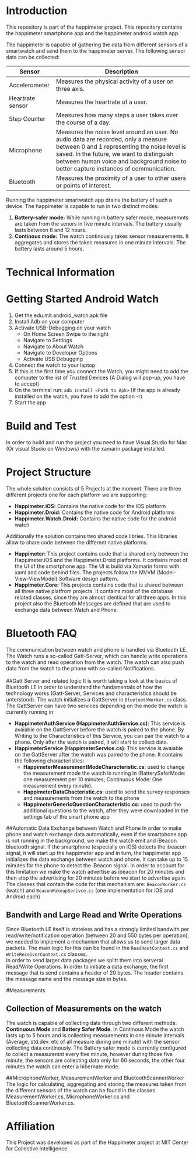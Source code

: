 # Introduction
This repository is part of the happimeter project. 
This repository contains the happimeter smartphone app and the happimeter android watch app. 

The happimeter is capable of gathering the data from different sensors of a smartwatch and send them to the happimeter server.
The following sensor data can be collected:

| Sensor | Description|
|---|---|
| Accelerometer | Measures the physical activity of a user on three axis. |
| Heartrate sensor | Measures the heartrate of a user. |
| Step Counter | Measures how many steps a user takes over the course of a day. |
| Microphone | Measures the noise level around an user. No audio data are recorded, only a measure between 0 and 1 representing the noise level is saved. In the future, we want to distinguish between human voice and background noise to better capture instances of communication. |
| Bluetooth | Measures the proximity of a user to other users or points of interest. |

Running the happimeter smartwatch app drains the battery of such a device. The happimeter is capable to run in two distinct modes:
1. <b>Battery-safer mode:</b> While running in battery safer mode, measuremnts are taken from the senors in five minute intervals. The battery usually lasts between 8 and 12 hours.
2. <b>Continous mode:</b> The watch continously takes sensor measurements. It aggregates and stores the taken measures in one minute intervals. The battery lasts around 5 hours.



# Technical Information

# Getting Started Android Watch

1. Get the edu.mit.android_watch.apk file
2. Install Adb on your computer
3. Activate USB-Debugging on your watch
   - On Home Screen Swipe to the right
   - Navigate to Settings
   - Navigate to About Watch
   - Navigate to Developer Options
   - Activate USB Debugging
4. Connect the watch to your laptop
5. If this is the first time you connect the Watch, you might need to add the computer to the list of Trusted Devices (A Dialog will pop-up, you have to accept)
6. On the terminal run: `adb install <Path to Apk>` (If the app is already installed on the watch, you have to add the option -r)
7. Start the app

# Build and Test
In order to build and run the project you need to have Visual Studio for Mac (Or visual Studio on Windows) with the xamarin package installed.

# Project Structure
The whole solution consists of 5 Projects at the moment. There are three different projects one for each platform we are supporting:
- <b>Happimeter.iOS:</b> Contains the native code for the iOS platform
- <b>Happimeter.Droid:</b> Contains the native code for Android platforms
- <b>Happimeter.Watch.Droid:</b> Contains the native code for the android watch

Additionally the solution contains two shared code libries. This libraries allow to share code between the different native platforms.
- <b>Happimeter:</b> This project contains code that is shared only between the Happimeter.iOS and the Happimeter.Droid platforms. It contains most of the UI of the smartphone app. The UI is build via Xamarin forms with xaml and code behind files. The projects follow the MVVM (Model-View-ViewModel) Software design pattern. 
- <b>Happimeter.Core:</b> This projects contains code that is shared between all three native platfrom projects. It contains most of the database related classes, since they are almost identical for all three apps. In this project also the Bluetooth Messages are defined that are used to exchange data between Watch and Phone.

# Bluetooth FAQ
The communication between watch and phone is handled via Bluetooth LE. The Watch runs a so-called Gatt-Server, which can handle write operations to the watch and read operation from the watch. The watch can also push data from the watch to the phone with so-called Notifications.  
<br>
##Gatt Server and related logic
It is worth taking a look at the basics of Bluetooth LE in order to understand the fundamentals of how the technology works (Gatt-Server, Services and characteristics should be unterstood).
The watch initializes a GattServer in `BluetoothWorker.cs` class. The GattServer can have two services depending on the mode the watch is currently running in:
- <b>HappimeterAuthService (HappimeterAuthService.cs)</b>: This service is avaiable on the GattServer before the watch is paired to the phone. By Writing to the Characteristics of this Service, you can pair the watch to a phone. Only after the watch is paired, it will start to collect data.
- <b>HappimeterService (HappimeterService.cs)</b>: This service is avaiable on the GattServer after the watch was paired to the phone. It contains  the following characteristics:
  - <b>HappimeterMeasurementModeCharacteristic.cs</b>: used to change the measurement mode the watch is running in (BatterySaferMode: one measurement per 10 minutes; Continuous Mode: One measurement every minute).
  - <b>HappimeterDataChacteristic.cs</b>: used to send the survey responses and measurements from the watch to the phone
  - <b>HappimeterGenericQuestionCharacteristic.cs</b>: used to push the additional questions to the watch, after they were downloaded in the settings tab of the smart phone app

##Automatic Data Exchange between Watch and Phone
In order to make phone and watch exchange data automatically, even if the smartphone app is not running in the background, we make the watch emit and iBeacon bluetooth signal. If the smartphone (especially on iOS) detects the ibeacon signal, it will start up the happimeter app and in turn, the happimeter app initializes the data exchange between watch and phone. It can take up to 15 minutes for the phone to detect the iBeacon signal. In order to account for this limitation we make the watch advertise as ibeacon for 20 minutes and then stop the advertising for 20 minutes before we start to advertise again. The classes that contain the code for this mechanism are: `BeaconWorker.cs` (watch) and `BeaconWakeupSerivce.cs` (one implementation for iOS and Android each)

## Bandwith and Large Read and Write Operations
Since Bluetooth LE itself is stateless and has a strongly limited bandwith per read/write/notification operation (between 20 and 550 bytes per operation), we needed to implement a mechanism that allows us to send larger data packets. The main logic for this can be found in the `ReadHostContext.cs` and `WriteReceiverContext.cs` classes. 
<br>
In order to send larger data packages we splitt them into serveral Read/Write Operations. In order to initiate a data exchange, the first message that is send contains a header of 20 bytes. The header contains the message name and the message size in bytes. 


#Measurements
## Collection of Measurements on the watch
The watch is capable of collecting data through two different methods: <b>Continuous Mode</b> and <b>Battery Safer Mode</b>. In Continous Mode the watch lasts up to 5 hours and is collecting measurements in one minute intervals (Average, std.dev. etc of all measure during one minute) with the sensor collecting data continously. The Battery safer mode is currently configured to collect a measuremnt every five minute, however during those five minute, the sensors are collecting data only for 60 seconds, the other four minutes the watch can enter a hibernate mode.

##MicrophoneWorker, MeasurementWorker and BluetoothScannerWorker
The logic for calculating, aggregating and storing the measures taken from the different sensors of the watch can be found in the classes MeasurementWorker.cs, MicrophoneWorker.cs and BluetoothScannerWorker.cs. 

# Affiliation
This Project was developed as part of the Happimeter project at MIT Center for Collective Intelligence.